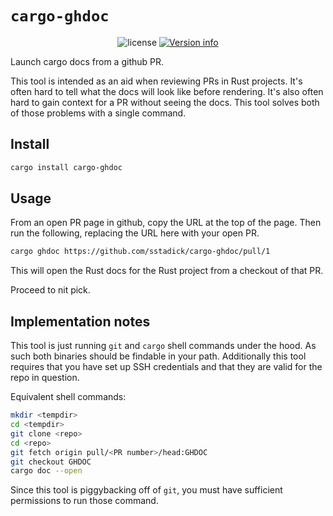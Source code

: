 # `cargo-ghdoc`

<p align="center">
  <!-- <a href="https://github.com/sstadick/cargo-ghdoc/actions?query=workflow%3ACheck"><img src="https://github.com/sstadick/cargo-ghdoc/workflows/Check/badge.svg" alt="Build Status"></a> -->
  <img src="https://img.shields.io/crates/l/cargo-ghdoc.svg" alt="license">
  <a href="https://crates.io/crates/cargo-ghdoc"><img src="https://img.shields.io/crates/v/cargo-ghdoc.svg?colorB=319e8c" alt="Version info"></a><br>
</p>

Launch cargo docs from a github PR.

This tool is intended as an aid when reviewing PRs in Rust projects.
It's often hard to tell what the docs will look like before rendering.
It's also often hard to gain context for a PR without seeing the docs.
This tool solves both of those problems with a single command.

## Install

```bash
cargo install cargo-ghdoc
```

## Usage

From an open PR page in github, copy the URL at the top of the page. Then run the following, replacing the URL here with your open PR.

```bash
cargo ghdoc https://github.com/sstadick/cargo-ghdoc/pull/1
```

This will open the Rust docs for the Rust project from a checkout of that PR.

Proceed to nit pick.

## Implementation notes

This tool is just running `git` and `cargo` shell commands under the hood.
As such both binaries should be findable in your path.
Additionally this tool requires that you have set up SSH credentials and that they are valid for the repo in question.

Equivalent shell commands:

```bash
mkdir <tempdir>
cd <tempdir>
git clone <repo>
cd <repo>
git fetch origin pull/<PR number>/head:GHDOC
git checkout GHDOC
cargo doc --open
```

Since this tool is piggybacking off of `git`, you must have sufficient permissions to run those command.
